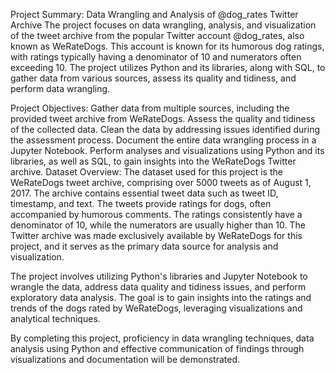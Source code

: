 Project Summary: Data Wrangling and Analysis of @dog_rates Twitter Archive
The project focuses on data wrangling, analysis, and visualization of the tweet archive from the popular Twitter account @dog_rates, also known as WeRateDogs. This account is known for its humorous dog ratings, with ratings typically having a denominator of 10 and numerators often exceeding 10. The project utilizes Python and its libraries, along with SQL, to gather data from various sources, assess its quality and tidiness, and perform data wrangling.

Project Objectives:
Gather data from multiple sources, including the provided tweet archive from WeRateDogs.
Assess the quality and tidiness of the collected data.
Clean the data by addressing issues identified during the assessment process.
Document the entire data wrangling process in a Jupyter Notebook.
Perform analyses and visualizations using Python and its libraries, as well as SQL, to gain insights into the WeRateDogs Twitter archive.
Dataset Overview:
The dataset used for this project is the WeRateDogs tweet archive, comprising over 5000 tweets as of August 1, 2017. The archive contains essential tweet data such as tweet ID, timestamp, and text. The tweets provide ratings for dogs, often accompanied by humorous comments. The ratings consistently have a denominator of 10, while the numerators are usually higher than 10. The Twitter archive was made exclusively available by WeRateDogs for this project, and it serves as the primary data source for analysis and visualization.

The project involves utilizing Python's libraries and Jupyter Notebook to wrangle the data, address data quality and tidiness issues, and perform exploratory data analysis. The goal is to gain insights into the ratings and trends of the dogs rated by WeRateDogs, leveraging visualizations and analytical techniques.

By completing this project, proficiency in data wrangling techniques, data analysis using Python and effective communication of findings through visualizations and documentation will be demonstrated.
